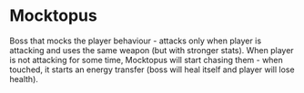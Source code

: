 # Mocktopus
Boss that mocks the player behaviour - attacks only when player is attacking and uses the same weapon
(but with stronger stats). When player is not attacking for some time, Mocktopus will start 
chasing them - when touched, it starts an energy transfer (boss will heal itself and player will lose health).

